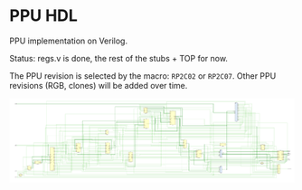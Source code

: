 # PPU HDL

PPU implementation on Verilog.

Status: regs.v is done, the rest of the stubs + TOP for now.

The PPU revision is selected by the macro: `RP2C02` or `RP2C07`. Other PPU revisions (RGB, clones) will be added over time.

![ppu_schematic](/HDL/Design/ppu_schematic.png)
